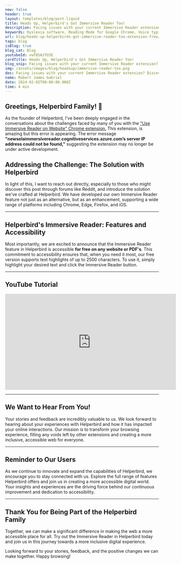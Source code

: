 ```yaml
---
new: false
header: true
layout: templates/blog/post.liquid
title: Heads Up, Helperbird's Got Immersive Reader Too!
description: Facing issues with your current Immersive Reader extension? Discover Helperbird, a robust, free alternative that works seamlessly across Chrome, Edge, Firefox, and iOS. Don’t let broken extensions slow you down—upgrade your reading experience with Helperbird today.
keywords: Dyslexia software, Reading Mode for Google Chrome, Voice typing for Chrome, Text to speech for Chrome, text reader, Immersive Reader, dyslexia fonts, accessibility software, dyslexia software, Helperbird for Edge, Helperbird for Firefox, Helperbird for Chrome, Opendyslexic for Chrome, OpenDyslexic
url: blog/heads-up-helperbirds-got-immersive-reader-too-extension-free/
tags: blog
isBlog: true
blog_cat: Blog
youtubeId: vwT8SAJfU3E
cardTitle: Heads Up, Helperbird's Got Immersive Reader Too!
blog_snip: Facing issues with your current Immersive Reader extension? Discover Helperbird, a robust, free alternative that works seamlessly across Chrome, Edge, Firefox, and iOS. Don’t let broken extensions slow you down—upgrade your reading experience with Helperbird today.
img: /assets/images/blog/headsup/immersive-reader-too.png
des: Facing issues with your current Immersive Reader extension? Discover Helperbird, a robust, free alternative that works seamlessly across Chrome, Edge, Firefox, and iOS. Don’t let broken extensions slow you down—upgrade your reading experience with Helperbird today.
name: Robert James Gabriel
date: 2024-02-02T00:00:00.000Z
time: 4 min
---
```



## Greetings, Helperbird Family! 👋

As the founder of Helperbird, I've been deeply engaged in the conversations about the challenges faced by many of you with the ["Use Immersive Reader on Website" Chrome extension.](https://chromewebstore.google.com/detail/use-immersive-reader-on-w/fmidkjgknpkbmninbmklhcgaalfalbdh) This extension, is amazing but this error is appearing. The error message **"newselaimmersivereader.cognitiveservices.azure.com’s server IP address could not be found,"** suggesting the extension may no longer be under active development.

## Addressing the Challenge: The Solution with Helperbird

In light of this, I want to reach out directly, especially to those who might discover this post through forums like Reddit, and introduce the solution we've crafted at Helperbird. We have developed our own Immersive Reader feature not just as an alternative, but as an enhancement, supporting a wide range of platforms including Chrome, Edge, Firefox, and iOS.

---

## Helperbird's Immersive Reader: Features and Accessibility

Most importantly, we are excited to announce that the Immersive Reader feature in Helperbird is accessible **for free on any website or PDF's**. This commitment to accessibility ensures that, when you need it most, our free version supports text highlights of up to 2500 characters. To use it, simply highlight your desired text and click the Immersive Reader button.

---

## YouTube Tutorial

<iframe width="560" height="315" class="aspect-square rounded-2xl  mb-8 mt-8" src="https://www.youtube-nocookie.com/embed/pFF3t3i-7Ik?si=6BtkhydcpJ8UFQ_l" title="YouTube video player" frameborder="0" allow="accelerometer; autoplay; clipboard-write; encrypted-media; gyroscope; picture-in-picture; web-share" allowfullscreen></iframe>

---

## We Want to Hear From You!

Your stories and feedback are incredibly valuable to us. We look forward to hearing about your experiences with Helperbird and how it has impacted your online interactions. Our mission is to transform your browsing experience, filling any voids left by other extensions and creating a more inclusive, accessible web for everyone.

---

## Reminder to Our Users

As we continue to innovate and expand the capabilities of Helperbird, we encourage you to stay connected with us. Explore the full range of features Helperbird offers and join us in creating a more accessible digital world. Your insights and experiences are the driving force behind our continuous improvement and dedication to accessibility.

---

## Thank You for Being Part of the Helperbird Family

Together, we can make a significant difference in making the web a more accessible place for all. Try out the Immersive Reader in Helperbird today and join us in this journey towards a more inclusive digital experience.

Looking forward to your stories, feedback, and the positive changes we can make together. Happy browsing!

